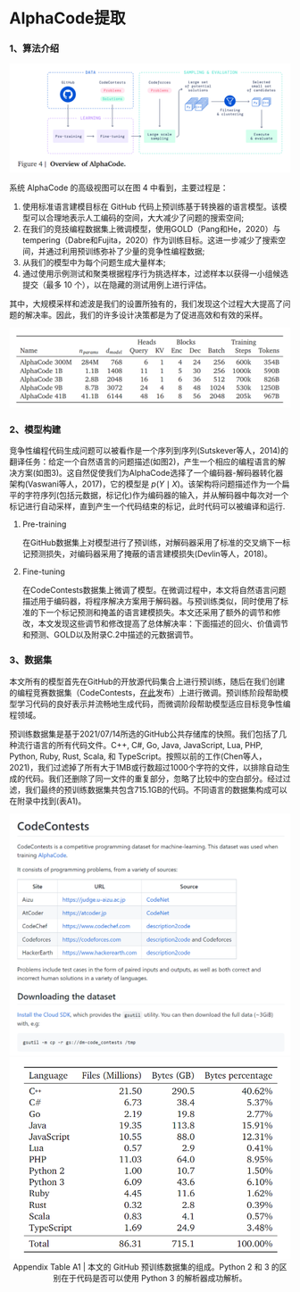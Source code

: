 # AlphaCode提取



### 1、算法介绍

<img src="../imgs/AlphaCode/Figure_4.png" alt="Figure_4" style="zoom:50%;" />



系统 AlphaCode 的高级视图可以在图 4 中看到，主要过程是：

1. 使用标准语言建模目标在 GitHub 代码上预训练基于转换器的语言模型。该模型可以合理地表示人工编码的空间，大大减少了问题的搜索空间;
2. 在我们的竞技编程数据集上微调模型，使用GOLD（Pang和He，2020）与tempering（Dabre和Fujita，2020）作为训练目标。这进一步减少了搜索空间，并通过利用预训练弥补了少量的竞争性编程数据;
3. 从我们的模型中为每个问题生成大量样本;
4. 通过使用示例测试和聚类根据程序行为挑选样本，过滤样本以获得一小组候选提交（最多 10 个），以在隐藏的测试用例上进行评估。

其中，大规模采样和滤波是我们的设置所独有的，我们发现这个过程大大提高了问题的解决率。因此，我们的许多设计决策都是为了促进高效和有效的采样。

<img src="../imgs/AlphaCode/Table_3.png" alt="Table_3" style="zoom:50%;" />



### 2、模型构建

竞争性编程代码生成问题可以被看作是一个序列到序列(Sutskever等人，2014)的翻译任务：给定一个自然语言的问题描述(如图2)，产生一个相应的编程语言的解决方案(如图3)。这自然促使我们为AlphaCode选择了一个编码器-解码器转化器架构(Vaswani等人，2017)，它的模型是  $p(Y \mid X)$。该架构将问题描述作为一个扁平的字符序列(包括元数据，标记化)作为编码器的输入，并从解码器中每次对一个标记进行自动采样，直到产生一个代码结束的标记，此时代码可以被编译和运行.

1. Pre-training

   在GitHub数据集上对模型进行了预训练，对解码器采用了标准的交叉熵下一标记预测损失，对编码器采用了掩蔽的语言建模损失(Devlin等人，2018)。

2. Fine-tuning

   在CodeContests数据集上微调了模型。在微调过程中，本文将自然语言问题描述用于编码器，将程序解决方案用于解码器。与预训练类似，同时使用了标准的下一个标记预测和掩盖的语言建模损失。本文还采用了额外的调节和修改，本文发现这些调节和修改提高了总体解决率：下面描述的回火、价值调节和预测、GOLD以及附录C.2中描述的元数据调节。





### 3、数据集

本文所有的模型首先在GitHub的开放源代码集合上进行预训练，随后在我们创建的编程竞赛数据集（CodeContests，[在此](https://github.com/deepmind/code_contests)发布）上进行微调。预训练阶段帮助模型学习代码的良好表示并流畅地生成代码，而微调阶段帮助模型适应目标竞争性编程领域。

预训练数据集是基于2021/07/14所选的GitHub公共存储库的快照。我们包括了几种流行语言的所有代码文件。C++, C#, Go, Java, JavaScript, Lua, PHP, Python, Ruby, Rust, Scala, 和 TypeScript。按照以前的工作(Chen等人，2021)，我们过滤掉了所有大于1MB或行数超过1000个字符的文件，以排除自动生成的代码。我们还删除了同一文件的重复部分，忽略了比较中的空白部分。经过过滤，我们最终的预训练数据集共包含715.1GB的代码。不同语言的数据集构成可以在附录中找到(表A1)。

<img src="../imgs/AlphaCode/CodeContests.png" alt="CodeContests" style="zoom: 50%;" />



<img src="../imgs/AlphaCode/Table_A1.png" alt="Table_A1" style="zoom: 67%;" />

<center>Appendix Table A1  | 本文的 GitHub 预训练数据集的组成。Python 2 和 3 的区别在于代码是否可以使用 Python 3 的解析器成功解析。 </center>











